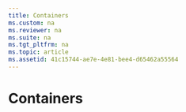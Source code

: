 ```yaml
---
title: Containers
ms.custom: na
ms.reviewer: na
ms.suite: na
ms.tgt_pltfrm: na
ms.topic: article
ms.assetid: 41c15744-ae7e-4e81-bee4-d65462a55564
---
```

# Containers

